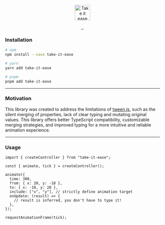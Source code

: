 <p align="center">
  <img height="50" alt="Take it ease logo" src="https://user-images.githubusercontent.com/28493823/215351667-485a9612-a102-4fa3-b3b2-4095f49fde83.png" />
</p>

<p align="center">
  <a aria-label="NPM version" href="https://www.npmjs.com/package/next">
    <img alt="" src="https://img.shields.io/npm/v/take-it-ease.svg?style=for-the-badge">
  </a>
  <a aria-label="License" href="https://github.com/Aliath/take-it-ease">
    <img alt="" src="https://img.shields.io/npm/l/take-it-ease.svg?style=for-the-badge">
  </a>
  <a aria-label="Test coverage" href="https://github.com/Aliath/take-it-ease">
    <img alt="" src="https://img.shields.io/coverallsCoverage/github/Aliath/take-it-ease?style=for-the-badge">
  </a>
</p>

### Installation

```bash
# npm
npm install --save take-it-ease

# yarn
yarn add take-it-ease

# pnpm
pnpm add take-it-ease
```

---

### Motivation

This library was created to address the limitations of [tween.js](https://github.com/tweenjs/tween.js/), such as the silent merging of properties, lack of clear typing and mutating original values. This library offers better TypeScript compatibility, customizable merging strategies, and improved typing for a more intuitive and reliable animation experience.

---

### Usage

```tsx
import { createController } from "take-it-ease";

const { animate, tick } = createController();

animate({
  time: 300,
  from: { x: 20, y: -10 },
  to: { x: -10, y: 20 },
  include: ["x", "y"], // strictly define animation target
  onUpdate: (result) => {
    // result is inferred, you don't have to type it!
  },
});

requestAnimationFrame(tick);
```
